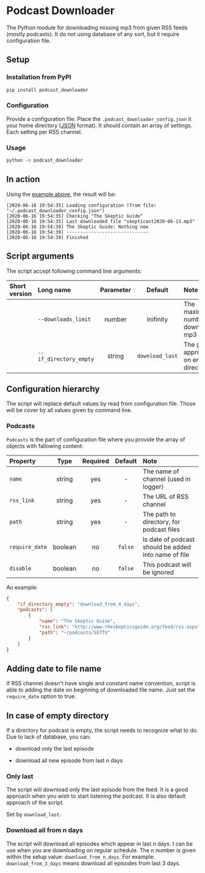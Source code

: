# Podcast Downloader

The Python module for downloading missing mp3 from given RSS feeds (mostly podcasts).
It do not using database of any sort, but it require configuration file.

## Setup

### Installation from PyPI

```bash
pip install podcast_downloader
```

### Configuration

Provide a configuration file. Place the `.podcast_downloader_config.json` it your home directory ([JSON](https://en.wikipedia.org/wiki/JSON) format). It should contain an array of settings. Each setting per RSS channel.

### Usage

```bash
python -m podcast_downloader
```

## In action

Using the [example above](#example), the result will be:

```log
[2020-06-16 19:54:35] Loading configuration (from file: "~/.podcast_downloader_config.json")
[2020-06-16 19:54:35] Checking "The Skeptic Guide"
[2020-06-16 19:54:35] Last downloaded file "skepticast2020-06-13.mp3"
[2020-06-16 19:54:39] The Skeptic Guide: Nothing new
[2020-06-16 19:54:39] ------------------------------
[2020-06-16 19:54:39] Finished
```

## Script arguments

The script accept following command line arguments:

| Short version | Long name              | Parameter           | Default         | Note |
|:--------------|:-----------------------|:-------------------:|:---------------:|:-----|
|               | `--downloads_limit`    | number              | inifinity       | The maximum number of downloaded mp3 files |
|               | `--if_directory_empty` | string              | `download_last` | The general approach on empty directory' |

## Configuration hierarchy

The script will replace default values by read from configuration file.
Those will be cover by all values given by command line.

### Podcasts

`Podcasts` is the part of configuration file where you provide the array of objects with fallowing content:

| Property       | Type    | Required | Default | Note |
|:---------------|:-------:|:--------:|:-------:|:-----|
| `name`         | string  | yes      | -       | The name of channel (used in logger) |
| `rss_link`     | string  | yes      | -       | The URL of RSS channel |
| `path`         | string  | yes      | -       | The path to directory, for podcast files |
| `require_date` | boolean | no       | `false` | Is date of podcast should be added into name of file |
| `disable`      | boolean | no       | `false` | This podcast will be ignored |

An example:

```json
{
    "if_directory_empty": "download_from_4_days",
    "podcasts": [
        {
            "name": "The Skeptic Guide",
            "rss_link": "http://www.theskepticsguide.org/feed/rss.aspx",
            "path": "~/podcasts/SGTTU"
        }
    ]
}
```

## Adding date to file name

If RSS channel doesn't have single and constant name convention, script is able to adding the date on beginning of downloaded file name. Just set the `require_date` option to true.

## In case of empty directory

If a directory for podcast is empty, the script needs to recognize what to do. Due to lack of database, you can:

* download only the last episode

* download all new episode from last n days

### Only last

The script will download only the last episode from the feed.
It is a good approach when you wish to start listening the podcast.
It is also default approach of the script.

Set by `download_last`.

### Download all from n days

The script will download all episodes which appear in last *n* days. I can be use when you are downloading on regular schedule.
The *n* number is given within the setup value: `download_from_n_days`. For example: `download_from_3_days` means download all episodes from last 3 days.
